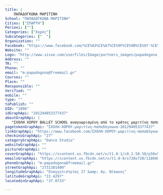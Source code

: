 ```yaml
---
title: |
    ΠΑΠΑΔΟΓΚΩΝΑ ΜΑΡΙΤΙΝΗ
School: "ΠΑΠΑΔΟΓΚΩΝΑ ΜΑΡΙΤΙΝΗ"
Cities: ["ΣΠΑΡΤΗ"]
Perioxi: [""]
Categories: ["Χορός"]
Subcategories: ["  "]
Organization: ""
Facebook: "https://www.facebook.com/%CE%A3%CE%A7%CE%9F%CE%9B%CE%97-%CE%9A%CE%BB%CE%B1%CF%83%CF%83%CE%B9%CE%BA%CE%BF%CF%85-%CE%9C%CF%80%CE%B1%CE%BB%CE%B5%CF%84%CE%BF%CF%85-Sally-Adam-%CE%9A%CF%81%CE%BF%CF%85%CF%83%CE%BF%CF%85-621855141265072/"
Website: ""
Logo: "http://www.sisxe.com/userfiles/Image/partners_images/papadogona.jpg"
Address: ""
TK: ""
Phone: ""
email: "m-papadogona@freemail.gr"
Courses: ""
Place: ""
Rensponsible: ""
Verified: ""
mobile: ""
type: ""
toPublish: ""
UID: "1896"
idGraphApi: "201294053377437"
aboutGraphApi: | 
   "ΣΧΟΛΗ ΧΟΡΟΥ BALLET SCHOOL αναγνωρισμένη από το κράτος μαριτίνη παπαδόγκωνα"
pagetokenGraphApi: "ΣΧΟΛΗ-ΧΟΡΟΥ-μαριτίνη-παπαδόγκωνα-201294053377437"
linkGraphApi: "https://www.facebook.com/ΣΧΟΛΗ-ΧΟΡΟΥ-μαριτίνη-παπαδόγκωνα-201294053377437/"
checkinsGraphApi: "27"
categoryGraphApi: "Dance Studio"
websiteGraphApi: ""
pictureGraphApi: ""
coverGraphApi: "https://scontent.xx.fbcdn.net/v/t1.0-1/c0.2.50.50/p50x50/10410669_294748047365370_6932381210911419750_n.jpg?oh=f5d7a4ceff3a3f071e02048526a3e440&amp;oe=5B40EDE5"
emailsGraphApi: "https://scontent.xx.fbcdn.net/v/t1.0-9/s720x720/1186089_201313110042198_1242705587_n.jpg?oh=92502c222c3afced75535b854d8e4d51&amp;oe=5B04793F"
phoneGraphApi: "m-papadogona@freemail.gr"
streetGraphApi: "2731301400"
longitudeGraphApi: "Ευαγγελιστρίας 27 &amp; Αγ. Νίκωνος"
latitudeGraphApi: "22.4297"
locatedinGraphApi: "37.0733"

---
```




